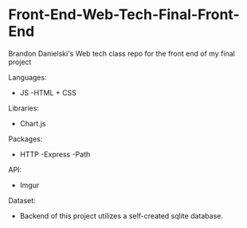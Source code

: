 # Front-End-Web-Tech-Final-Front-End
Brandon Danielski's Web tech class repo for the front end of my final project

Languages:
- JS
-HTML + CSS

Libraries:
- Chart.js

Packages:
- HTTP
-Express
-Path

API:
- Imgur 

Dataset:
- Backend of this project utilizes a self-created sqlite database.

